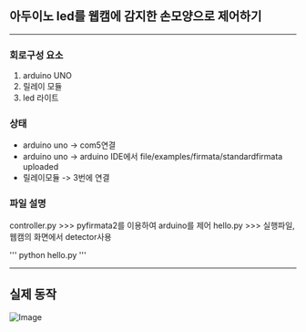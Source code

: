 ## 아두이노 led를 웹캠에 감지한 손모양으로 제어하기
------
### 회로구성 요소
1. arduino UNO
2. 릴레이 모듈
3. led 라이트
### 상태
- arduino uno -> com5연결
- arduino uno -> arduino IDE에서 file/examples/firmata/standardfirmata uploaded
- 릴레이모듈 -> 3번에 연결

### 파일 설명
controller.py >>> pyfirmata2를 이용하여 arduino를 제어
hello.py >>> 실행파일, 웹캠의 화면에서 detector사용

'''
python hello.py
'''

-------
## 실제 동작
![Image](https://github.com/user-attachments/assets/aef97cd2-99fb-4b71-a6f4-d5cd459eb353)
